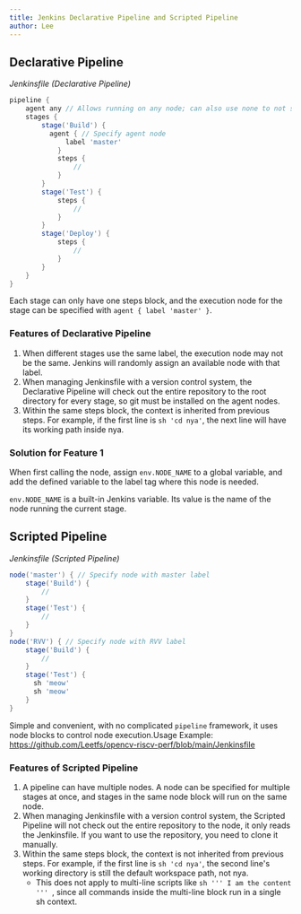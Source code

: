```yaml
---
title: Jenkins Declarative Pipeline and Scripted Pipeline
author: Lee
---
```


## Declarative Pipeline

_Jenkinsfile (Declarative Pipeline)_

```groovy
pipeline {
    agent any // Allows running on any node; can also use none to not specify a global agent.
    stages {
        stage('Build') {
          agent { // Specify agent node
              label 'master'
            }
            steps {
                //
            }
        }
        stage('Test') {
            steps {
                //
            }
        }
        stage('Deploy') {
            steps {
                //
            }
        }
    }
}
```

Each stage can only have one steps block, and the execution node for the stage can be specified with `agent { label 'master' }`.

### Features of Declarative Pipeline

1. When different stages use the same label, the execution node may not be the same. Jenkins will randomly assign an available node with that label.
2. When managing Jenkinsfile with a version control system, the Declarative Pipeline will check out the entire repository to the root directory for every stage, so git must be installed on the agent nodes.
3. Within the same steps block, the context is inherited from previous steps. For example, if the first line is `sh 'cd nya'`, the next line will have its working path inside nya.

### Solution for Feature 1

When first calling the node, assign `env.NODE_NAME` to a global variable, and add the defined variable to the label tag where this node is needed.

`env.NODE_NAME` is a built-in Jenkins variable. Its value is the name of the node running the current stage.

## Scripted Pipeline

_Jenkinsfile (Scripted Pipeline)_

```groovy
node('master') { // Specify node with master label
    stage('Build') {
        //
    }
    stage('Test') {
        //
    }
}
node('RVV') { // Specify node with RVV label
    stage('Build') {
        //
    }
    stage('Test') {
      sh 'meow'
      sh 'meow'
    }
}
```

Simple and convenient, with no complicated `pipeline` framework, it uses node blocks to control node execution.Usage Example: <https://github.com/Leetfs/opencv-riscv-perf/blob/main/Jenkinsfile>

### Features of Scripted Pipeline

1. A pipeline can have multiple nodes. A node can be specified for multiple stages at once, and stages in the same node block will run on the same node.
2. When managing Jenkinsfile with a version control system, the Scripted Pipeline will not check out the entire repository to the node, it only reads the Jenkinsfile. If you want to use the repository, you need to clone it manually.
3. Within the same steps block, the context is not inherited from previous steps. For example, if the first line is `sh 'cd nya'`, the second line's working directory is still the default workspace path, not nya.
   - This does not apply to multi-line scripts like `sh ''' I am the content ''' `, since all commands inside the multi-line block run in a single sh context.
